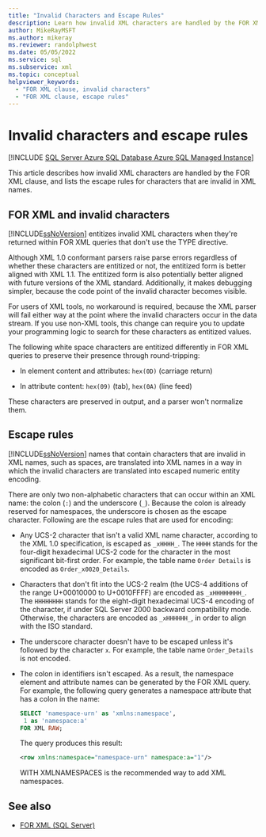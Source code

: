 ```yaml
---
title: "Invalid Characters and Escape Rules"
description: Learn how invalid XML characters are handled by the FOR XML clause, and learn the escape rules for characters that are invalid in XML names.
author: MikeRayMSFT
ms.author: mikeray
ms.reviewer: randolphwest
ms.date: 05/05/2022
ms.service: sql
ms.subservice: xml
ms.topic: conceptual
helpviewer_keywords:
  - "FOR XML clause, invalid characters"
  - "FOR XML clause, escape rules"
---
```

# Invalid characters and escape rules

[!INCLUDE [SQL Server Azure SQL Database Azure SQL Managed Instance](../../includes/applies-to-version/sql-asdb-asdbmi.md)]	

This article describes how invalid XML characters are handled by the FOR XML clause, and lists the escape rules for characters that are invalid in XML names.

## FOR XML and invalid characters

[!INCLUDE[ssNoVersion](../../includes/ssnoversion-md.md)] entitizes invalid XML characters when they're returned within FOR XML queries that don't use the TYPE directive.

Although XML 1.0 conformant parsers raise parse errors regardless of whether these characters are entitized or not, the entitized form is better aligned with XML 1.1. The entitized form is also potentially better aligned with future versions of the XML standard. Additionally, it makes debugging simpler, because the code point of the invalid character becomes visible.

For users of XML tools, no workaround is required, because the XML parser will fail either way at the point where the invalid characters occur in the data stream. If you use non-XML tools, this change can require you to update your programming logic to search for these characters as entitized values.

The following white space characters are entitized differently in FOR XML queries to preserve their presence through round-tripping:

- In element content and attributes: `hex(0D)` (carriage return)

- In attribute content: `hex(09)` (tab), `hex(0A)` (line feed)

These characters are preserved in output, and a parser won't normalize them.

## Escape rules

[!INCLUDE[ssNoVersion](../../includes/ssnoversion-md.md)] names that contain characters that are invalid in XML names, such as spaces, are translated into XML names in a way in which the invalid characters are translated into escaped numeric entity encoding.

There are only two non-alphabetic characters that can occur within an XML name: the colon (`:`) and the underscore (`_`). Because the colon is already reserved for namespaces, the underscore is chosen as the escape character. Following are the escape rules that are used for encoding:

- Any UCS-2 character that isn't a valid XML name character, according to the XML 1.0 specification, is escaped as `_xHHHH_`. The `HHHH` stands for the four-digit hexadecimal UCS-2 code for the character in the most significant bit-first order. For example, the table name `Order Details` is encoded as `Order_x0020_Details`.

- Characters that don't fit into the UCS-2 realm (the UCS-4 additions of the range U+00010000 to U+0010FFFF) are encoded as `_xHHHHHHHH_`. The `HHHHHHHH` stands for the eight-digit hexadecimal UCS-4 encoding of the character, if under SQL Server 2000 backward compatibility mode. Otherwise, the characters are encoded as `_xHHHHHH_`, in order to align with the ISO standard.

- The underscore character doesn't have to be escaped unless it's followed by the character `x`. For example, the table name `Order_Details` is not encoded.

- The colon in identifiers isn't escaped. As a result, the namespace element and attribute names can be generated by the FOR XML query. For example, the following query generates a namespace attribute that has a colon in the name:

    ```sql
    SELECT 'namespace-urn' as 'xmlns:namespace',
     1 as 'namespace:a'
    FOR XML RAW;
    ```

     The query produces this result:

    ```xml
    <row xmlns:namespace="namespace-urn" namespace:a="1"/>
    ```

     WITH XMLNAMESPACES is the recommended way to add XML namespaces.

## See also

- [FOR XML &#40;SQL Server&#41;](../../relational-databases/xml/for-xml-sql-server.md)
